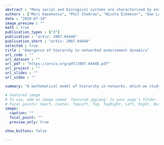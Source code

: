 ```yaml
---
abstract : "Many social and biological systems are characterized by enduring hierarchies, including those organized around prestige in academia, dominance in animal groups, and desirability in online dating. Despite their ubiquity, the general mechanisms that explain the creation and endurance of such hierarchies are not well understood. We introduce a generative model for the dynamics of hierarchies using time-varying networks in which new links are formed based on the preferences of nodes in the current network and old links are forgotten over time. The model produces a range of hierarchical structures, ranging from egalitarianism to bistable hierarchies, and we derive critical points that separate these regimes in the limit of long system memory. Distinctively, our model supports statistical inference, allowing for a principled comparison of generative mechanisms using data. We apply the model to study hierarchical structures in empirical data on hiring patterns among mathematicians, dominance relations among parakeets, and friendships among members of a fraternity, observing several persistent patterns as well as interpretable differences in the generative mechanisms favored by each. Our work contributes to the growing literature on statistically grounded models of time-varying networks."
authors : ["Mari Kawakatsu", "Phil Chodrow", "Nicole Eikmeier", "Dan Larremore"]
date : "2020-07-10"
image_preview : ""
math : true
publication_types : ["3"]
publication : "arXiv: 2007.04448"
publication_short : "arXiv: 2007.04448"
selected : true
title : "Emergence of hierarchy in networked endorsement dynamics"
url_code : ""
url_dataset : ""
url_pdf : "https://arxiv.org/pdf/2007.04448.pdf"
url_project : ""
url_slides : ""
url_video : ""

summary: "A mathematical model of hierarchy in networks, which we study analytically and statistically."

# Featured image
# To use, add an image named `featured.jpg/png` to your page's folder. 
# Focal points: Smart, Center, TopLeft, Top, TopRight, Left, Right, BottomLeft, Bottom, BottomRight.
image:
  caption: ""
  focal_point: ""
  preview_only: true

show_buttons: false

---
```

